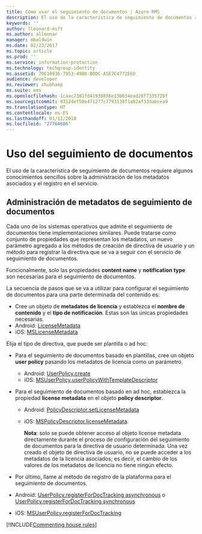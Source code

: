 ```yaml
---
title: Cómo usar el seguimiento de documentos | Azure RMS
description: El uso de la característica de seguimiento de documentos requiere algunos conocimientos sencillos sobre la administración de los metadatos asociados y el registro en el servicio.
keywords: ''
author: lleonard-msft
ms.author: alleonar
manager: mbaldwin
ms.date: 02/23/2017
ms.topic: article
ms.prod: ''
ms.service: information-protection
ms.technology: techgroup-identity
ms.assetid: 70E10936-7953-49B0-B0DC-A5E7C4772E60
audience: developer
ms.reviewer: shubhamp
ms.suite: ems
ms.openlocfilehash: 1caac2301fd41930856e13b634ead28f7335728f
ms.sourcegitcommit: 93124ef58e471277c7793130f1a82af33dabcea9
ms.translationtype: HT
ms.contentlocale: es-ES
ms.lasthandoff: 01/11/2018
ms.locfileid: "27764606"
---
```

# <a name="how-to-use-document-tracking"></a>Uso del seguimiento de documentos

El uso de la característica de seguimiento de documentos requiere algunos conocimientos sencillos sobre la administración de los metadatos asociados y el registro en el servicio.

## <a name="managing-document-tracking-metadata"></a>Administración de metadatos de seguimiento de documentos

Cada uno de los sistemas operativos que admite el seguimiento de documentos tiene implementaciones similares. Puede tratarse como conjunto de propiedades que representan los metadatos, un nuevo parámetro agregado a los métodos de creación de directiva de usuario y un método para registrar la directiva que se va a seguir con el servicio de seguimiento de documentos.

Funcionalmente, solo las propiedades **content name** y **notification type** son necesarias para el seguimiento de documentos.

La secuencia de pasos que se va a utilizar para configurar el seguimiento de documentos para una parte determinada del contenido es:

-   Cree un objeto de **metadatos de licencia** y establezca el **nombre de contenido** y el **tipo de notificación**. Estas son las únicas propiedades necesarias.
   - Android: [LicenseMetadata](https://msdn.microsoft.com/library/mt573675.aspx)
   -  iOS: [MSLicenseMetadata](https://msdn.microsoft.com/library/mt573683.aspx)

Elija el tipo de directiva, que puede ser plantilla o ad hoc:
- Para el seguimiento de documentos basado en plantillas, cree un objeto **user policy** pasando los metadatos de licencia como un parámetro.
  - Android: [UserPolicy.create](https://msdn.microsoft.com/library/dn790887.aspx)
  - iOS: [MSUserPolicy.userPolicyWithTemplateDescriptor](https://msdn.microsoft.com/library/dn790808.aspx)

- Para el seguimiento de documentos basado en ad hoc, establezca la propiedad **license metadata** en el objeto **policy descriptor**.
  - Android:  [PolicyDescriptor.setLicenseMetadata](https://msdn.microsoft.com/library/mt573698.aspx)
  - iOS: [MSPolicyDescriptor.licenseMetadata](https://msdn.microsoft.com/library/mt573693.aspx).

    **Nota**: solo se puede obtener acceso al objeto license metadata directamente durante el proceso de configuración del seguimiento de documentos para la directiva de usuario determinada. Una vez creado el objeto de directiva de usuario, no se puede acceder a los metadatos de la licencia asociados; es decir, el cambio de los valores de los metadatos de licencia no tiene ningún efecto.

     

-   Por último, llame al método de registro de la plataforma para el seguimiento de documentos.
  - Android: [UserPolicy.registerForDocTracking asynchronous](https://msdn.microsoft.com/library/mt573699.aspx) o [UserPolicy.registerForDocTracking synchronous](https://msdn.microsoft.com/library/mt631387.aspx)
  - iOS: [MSUserPolicy.registerForDocTracking](https://msdn.microsoft.com/library/mt573694.aspx)

[!INCLUDE[Commenting house rules](../includes/houserules.md)]